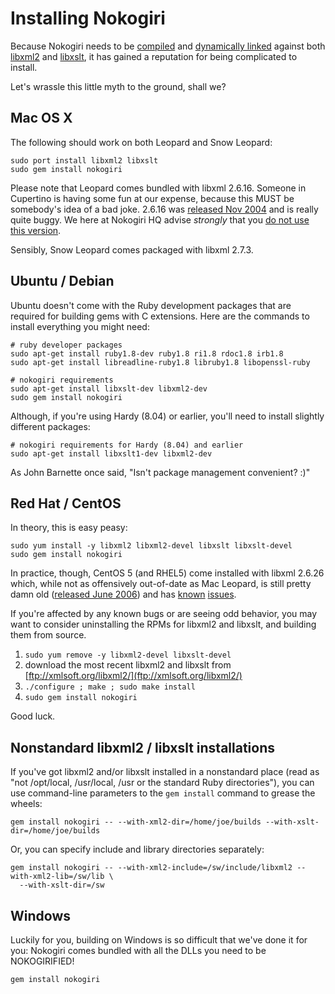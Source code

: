 # Installing Nokogiri

Because Nokogiri needs to be [compiled][] and [dynamically linked][]
against both [libxml2][] and [libxslt][], it has gained a
reputation for being complicated to install.

  [compiled]: http://en.wikipedia.org/wiki/Compiler
  [dynamically linked]: http://en.wikipedia.org/wiki/Dynamic_linker
  [libxml2]: http://xmlsoft.org/index.html
  [libxslt]: http://xmlsoft.org/xslt/

Let's wrassle this little myth to the ground, shall we?

## Mac OS X

The following should work on both Leopard and Snow Leopard:

    sudo port install libxml2 libxslt
    sudo gem install nokogiri

Please note that Leopard comes bundled with libxml 2.6.16. Someone in
Cupertino is having some fun at our expense, because this MUST be
somebody's idea of a bad joke. 2.6.16 was [released Nov 2004][] and is
really quite buggy. We here at Nokogiri HQ advise *strongly* that you
[do not use this version][].

  [released Nov 2004]: http://mail.gnome.org/archives/xml/2004-November/msg00074.html
  [do not use this version]: http://github.com/tenderlove/nokogiri/blob/master/lib/nokogiri/version_warning.rb#L2

Sensibly, Snow Leopard comes packaged with libxml 2.7.3.

## Ubuntu / Debian

Ubuntu doesn't come with the Ruby development packages that are
required for building gems with C extensions. Here are the commands to
install everything you might need:

    # ruby developer packages
    sudo apt-get install ruby1.8-dev ruby1.8 ri1.8 rdoc1.8 irb1.8
    sudo apt-get install libreadline-ruby1.8 libruby1.8 libopenssl-ruby

    # nokogiri requirements
    sudo apt-get install libxslt-dev libxml2-dev
    sudo gem install nokogiri

Although, if you're using Hardy (8.04) or earlier, you'll need to install slightly different packages:

    # nokogiri requirements for Hardy (8.04) and earlier
    sudo apt-get install libxslt1-dev libxml2-dev

As John Barnette once said, "Isn't package management convenient? :)"

## Red Hat / CentOS

In theory, this is easy peasy:

    sudo yum install -y libxml2 libxml2-devel libxslt libxslt-devel
    sudo gem install nokogiri

In practice, though, CentOS 5 (and RHEL5) come installed with libxml 2.6.26
which, while not as offensively out-of-date as Mac Leopard, is still
pretty damn old ([released June 2006][]) and has [known][] [issues][].

If you're affected by any known bugs or are seeing odd behavior, you
may want to consider uninstalling the RPMs for libxml2 and libxslt,
and building them from source.

  [released June 2006]: http://mail.gnome.org/archives/xml/2006-June/msg00043.html
  [known]: http://github.com/tenderlove/nokogiri/issues#issue/243
  [issues]: http://github.com/tenderlove/nokogiri/issues#issue/122

 1. `sudo yum remove -y libxml2-devel libxslt-devel`
 2. download the most recent libxml2 and libxslt from [ftp://xmlsoft.org/libxml2/](ftp://xmlsoft.org/libxml2/)
 3. `./configure ; make ; sudo make install`
 4. `sudo gem install nokogiri`

Good luck.

## Nonstandard libxml2 / libxslt installations

If you've got libxml2 and/or libxslt installed in a nonstandard place
(read as "not /opt/local, /usr/local, /usr or the standard Ruby
directories"), you can use command-line parameters to the `gem
install` command to grease the wheels:

    gem install nokogiri -- --with-xml2-dir=/home/joe/builds --with-xslt-dir=/home/joe/builds

Or, you can specify include and library directories separately:

    gem install nokogiri -- --with-xml2-include=/sw/include/libxml2 --with-xml2-lib=/sw/lib \
      --with-xslt-dir=/sw

## Windows

Luckily for you, building on Windows is so difficult that we've done
it for you: Nokogiri comes bundled with all the DLLs you need to be
NOKOGIRIFIED!

    gem install nokogiri
